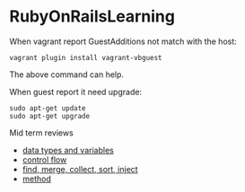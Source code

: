 # RubyOnRailsLearning


When vagrant report GuestAdditions not match with the host:

```shell
vagrant plugin install vagrant-vbguest
```
The above command can help.

When guest report it need upgrade:

```shell
sudo apt-get update
sudo apt-get upgrade
```

Mid term reviews
  * [data types and variables](reviews/mid-review-data_types.md)
  * [control flow](reviews/control_flow.md)
  * [find, merge, collect, sort, inject](reviews/code_block.md)
  * [method](reviews/method.md)
